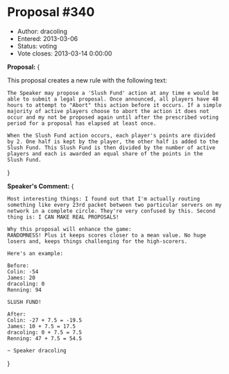 Proposal #340
============= 
* Author: dracoling
* Entered: 2013-03-06
* Status: voting
* Vote closes: 2013-03-14 0:00:00

__Proposal:__
{

This proposal creates a new rule with the following text:

    The Speaker may propose a 'Slush Fund' action at any time e would be 
    able to submit a legal proposal. Once announced, all players have 48 
    hours to attempt to "Abort" this action before it occurs. If a simple 
    majority of active players choose to abort the action it does not 
    occur and my not be proposed again until after the prescribed voting 
    period for a proposal has elapsed at least once.
    
    When the Slush Fund action occurs, each player's points are divided 
    by 2. One half is kept by the player, the other half is added to the 
    Slush Fund. This Slush Fund is then divided by the number of active 
    players and each is awarded an equal share of the points in the 
    Slush Fund.

}

__Speaker's Comment:__
{

    Most interesting things: I found out that I'm actually routing 
    something like every 23rd packet between two particular servers on my 
    network in a complete circle. They're very confused by this. Second
    thing is: I CAN MAKE REAL PROPOSALS!
    
    Why this proposal will enhance the game:
    RANDOMNESS! Plus it keeps scores closer to a mean value. No huge 
    losers and, keeps things challenging for the high-scorers. 
    
    Here's an example:
    
    Before:
    Colin: -54
    James: 20
    dracoling: 0
    Renning: 94
    
    SLUSH FUND!
    
    After:    
    Colin: -27 + 7.5 = -19.5
    James: 10 + 7.5 = 17.5
    dracoling: 0 + 7.5 = 7.5
    Renning: 47 + 7.5 = 54.5
    
    ~ Speaker dracoling

}